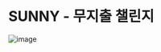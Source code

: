 #  SUNNY - 무지출 챌린지
![image](https://github.com/SUNNY-PJ/Backend/assets/78583768/d0ac4ea3-6c0f-4a29-b777-be654973c479)
